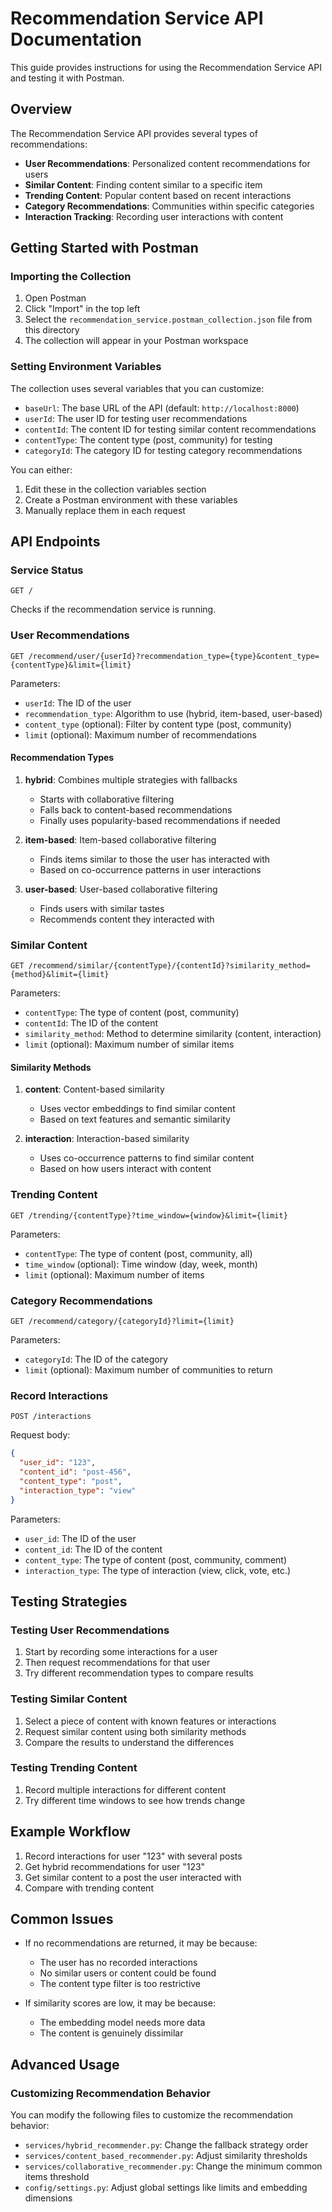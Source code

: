 # Recommendation Service API Documentation

This guide provides instructions for using the Recommendation Service API and testing it with Postman.

## Overview

The Recommendation Service API provides several types of recommendations:

- **User Recommendations**: Personalized content recommendations for users
- **Similar Content**: Finding content similar to a specific item
- **Trending Content**: Popular content based on recent interactions
- **Category Recommendations**: Communities within specific categories
- **Interaction Tracking**: Recording user interactions with content

## Getting Started with Postman

### Importing the Collection

1. Open Postman
2. Click "Import" in the top left
3. Select the `recommendation_service.postman_collection.json` file from this directory
4. The collection will appear in your Postman workspace

### Setting Environment Variables

The collection uses several variables that you can customize:

- `baseUrl`: The base URL of the API (default: `http://localhost:8000`)
- `userId`: The user ID for testing user recommendations
- `contentId`: The content ID for testing similar content recommendations
- `contentType`: The content type (post, community) for testing
- `categoryId`: The category ID for testing category recommendations

You can either:

1. Edit these in the collection variables section
2. Create a Postman environment with these variables
3. Manually replace them in each request

## API Endpoints

### Service Status

```
GET /
```

Checks if the recommendation service is running.

### User Recommendations

```
GET /recommend/user/{userId}?recommendation_type={type}&content_type={contentType}&limit={limit}
```

Parameters:
- `userId`: The ID of the user
- `recommendation_type`: Algorithm to use (hybrid, item-based, user-based)
- `content_type` (optional): Filter by content type (post, community)
- `limit` (optional): Maximum number of recommendations

#### Recommendation Types

1. **hybrid**: Combines multiple strategies with fallbacks
   - Starts with collaborative filtering
   - Falls back to content-based recommendations
   - Finally uses popularity-based recommendations if needed

2. **item-based**: Item-based collaborative filtering
   - Finds items similar to those the user has interacted with
   - Based on co-occurrence patterns in user interactions

3. **user-based**: User-based collaborative filtering
   - Finds users with similar tastes
   - Recommends content they interacted with

### Similar Content

```
GET /recommend/similar/{contentType}/{contentId}?similarity_method={method}&limit={limit}
```

Parameters:
- `contentType`: The type of content (post, community)
- `contentId`: The ID of the content
- `similarity_method`: Method to determine similarity (content, interaction)
- `limit` (optional): Maximum number of similar items

#### Similarity Methods

1. **content**: Content-based similarity
   - Uses vector embeddings to find similar content
   - Based on text features and semantic similarity

2. **interaction**: Interaction-based similarity
   - Uses co-occurrence patterns to find similar content
   - Based on how users interact with content

### Trending Content

```
GET /trending/{contentType}?time_window={window}&limit={limit}
```

Parameters:
- `contentType`: The type of content (post, community, all)
- `time_window` (optional): Time window (day, week, month)
- `limit` (optional): Maximum number of items

### Category Recommendations

```
GET /recommend/category/{categoryId}?limit={limit}
```

Parameters:
- `categoryId`: The ID of the category
- `limit` (optional): Maximum number of communities to return

### Record Interactions

```
POST /interactions
```

Request body:
```json
{
  "user_id": "123",
  "content_id": "post-456",
  "content_type": "post",
  "interaction_type": "view"
}
```

Parameters:
- `user_id`: The ID of the user
- `content_id`: The ID of the content
- `content_type`: The type of content (post, community, comment)
- `interaction_type`: The type of interaction (view, click, vote, etc.)

## Testing Strategies

### Testing User Recommendations

1. Start by recording some interactions for a user
2. Then request recommendations for that user
3. Try different recommendation types to compare results

### Testing Similar Content

1. Select a piece of content with known features or interactions
2. Request similar content using both similarity methods
3. Compare the results to understand the differences

### Testing Trending Content

1. Record multiple interactions for different content
2. Try different time windows to see how trends change

## Example Workflow

1. Record interactions for user "123" with several posts
2. Get hybrid recommendations for user "123"
3. Get similar content to a post the user interacted with
4. Compare with trending content

## Common Issues

- If no recommendations are returned, it may be because:
  - The user has no recorded interactions
  - No similar users or content could be found
  - The content type filter is too restrictive
  
- If similarity scores are low, it may be because:
  - The embedding model needs more data
  - The content is genuinely dissimilar

## Advanced Usage

### Customizing Recommendation Behavior

You can modify the following files to customize the recommendation behavior:

- `services/hybrid_recommender.py`: Change the fallback strategy order
- `services/content_based_recommender.py`: Adjust similarity thresholds
- `services/collaborative_recommender.py`: Change the minimum common items threshold
- `config/settings.py`: Adjust global settings like limits and embedding dimensions